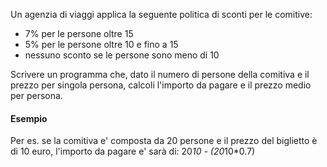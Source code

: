 Un agenzia di viaggi applica la seguente politica di sconti per le comitive:

- 7% per le persone oltre 15
- 5% per le persone oltre 10 e fino a 15
- nessuno sconto se le persone sono meno di 10

Scrivere un programma che, dato il numero di persone della comitiva e il prezzo per singola persona, calcoli l'importo da pagare e il prezzo medio per persona.

#### Esempio
Per es. se la comitiva e' composta da 20 persone e il prezzo del biglietto è di 10 euro, l'importo da pagare e' sarà di: 20*10 - (20*10*0.7)